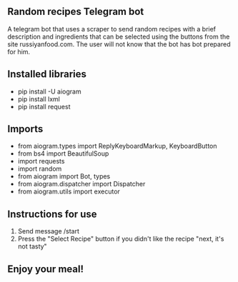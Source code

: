 ## Random recipes Telegram bot
A telegram bot that uses a scraper to send random recipes with a brief description and ingredients that can be selected using the buttons from the site russiyanfood.com.
The user will not know that the bot has bot prepared for him.


## Installed libraries
-  pip install -U aiogram
-  pip install lxml
-  pip install request

## Imports
- from aiogram.types import ReplyKeyboardMarkup, KeyboardButton
- from bs4 import BeautifulSoup
- import requests
- import random
- from aiogram import Bot, types
- from aiogram.dispatcher import Dispatcher
- from aiogram.utils import executor

## Instructions for use 
1. Send message /start
2. Press the "Select Recipe" button
if you didn't like the recipe "next, it's not tasty"


## Enjoy your meal!










